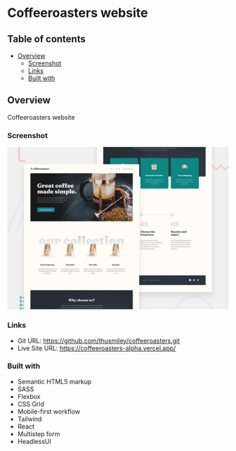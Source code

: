 # Coffeeroasters website

## Table of contents

- [Overview](#overview)
  - [Screenshot](#screenshot)
  - [Links](#links)
  - [Built with](#built-with)

## Overview

Coffeeroasters website

### Screenshot

![](./public/preview.jpg)

### Links

- Git URL: https://github.com/thusmiley/coffeeroasters.git
- Live Site URL: https://coffeeroasters-alpha.vercel.app/

### Built with

- Semantic HTML5 markup
- SASS
- Flexbox
- CSS Grid
- Mobile-first workflow
- Tailwind
- React
- Multistep form
- HeadlessUI
